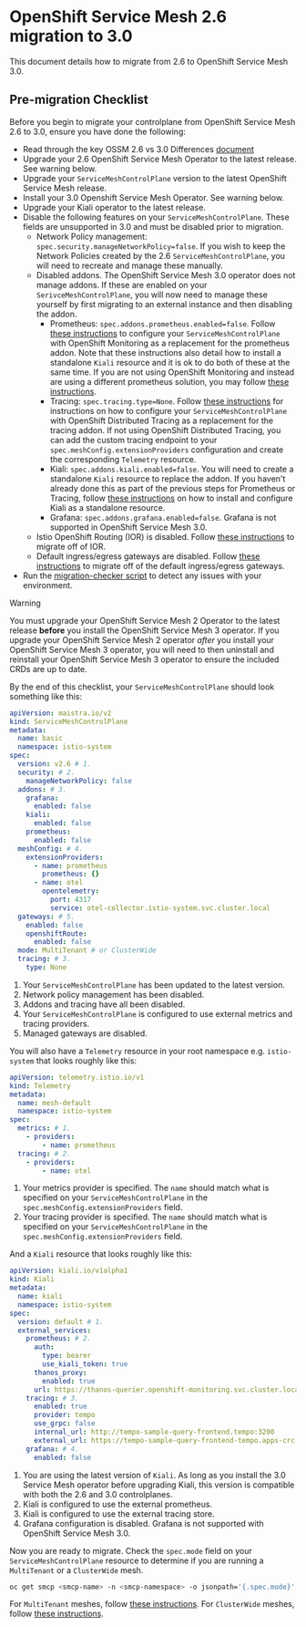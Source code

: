 # OpenShift Service Mesh 2.6 migration to 3.0

This document details how to migrate from 2.6 to OpenShift Service Mesh 3.0.

## Pre-migration Checklist

Before you begin to migrate your controlplane from OpenShift Service Mesh 2.6 to 3.0, ensure you have done the following:

- Read through the key OSSM 2.6 vs 3.0 Differences [document](./../ossm2-vs-ossm3.md) 
- Upgrade your 2.6 OpenShift Service Mesh Operator to the latest release. See warning below.
- Upgrade your `ServiceMeshControlPlane` version to the latest OpenShift Service Mesh release.
- Install your 3.0 Openshift Service Mesh Operator. See warning below.
- Upgrade your Kiali operator to the latest release.
- Disable the following features on your `ServiceMeshControlPlane`. These fields are unsupported in 3.0 and must be disabled prior to migration.
  - Network Policy management: `spec.security.manageNetworkPolicy=false`. If you wish to keep the Network Policies created by the 2.6 `ServiceMeshControlPlane`, you will need to recreate and manage these manually.
  - Disabled addons. The OpenShift Service Mesh 3.0 operator does not manage addons. If these are enabled on your `SerivceMeshControlPlane`, you will now need to manage these yourself by first migrating to an external instance and then disabling the addon.
    - Prometheus: `spec.addons.prometheus.enabled=false`. Follow [these instructions](https://docs.redhat.com/en/documentation/openshift_container_platform/4.17/html/service_mesh/service-mesh-2-x#ossm-integrating-with-user-workload-monitoring_observability) to configure your `ServiceMeshControlPlane` with OpenShift Monitoring as a replacement for the prometheus addon. Note that these instructions also detail how to install a standalone `Kiali` resource and it is ok to do both of these at the same time. If you are not using OpenShift Monitoring and instead are using a different prometheus solution, you may follow [these instructions](https://docs.redhat.com/en/documentation/red_hat_openshift_service_on_aws/4/html/service_mesh/service-mesh-2-x#integration-with-external-prometheus-installation).
    - Tracing: `spec.tracing.type=None`. Follow [these instructions](https://docs.redhat.com/en/documentation/openshift_container_platform/4.17/html/service_mesh/service-mesh-2-x#ossm-configuring-distr-tracing-tempo_observability) for instructions on how to configure your `ServiceMeshControlPlane` with OpenShift Distributed Tracing as a replacement for the tracing addon. If not using OpenShift Distributed Tracing, you can add the custom tracing endpoint to your `spec.meshConfig.extensionProviders` configuration and create the corresponding `Telemetry` resource.
    - Kiali: `spec.addons.kiali.enabled=false`. You will need to create a standalone `Kiali` resource to replace the addon. If you haven't already done this as part of the previous steps for Prometheus or Tracing, follow [these instructions](https://docs.redhat.com/en/documentation/red_hat_openshift_service_mesh/3.0.0tp1/html/observability/kiali-operator-provided-by-red-hat#ossm-install-kiali-operator_ossm-kiali-assembly) on how to install and configure Kiali as a standalone resource.
    - Grafana: `spec.addons.grafana.enabled=false`. Grafana is not supported in OpenShift Service Mesh 3.0.
  - Istio OpenShift Routing (IOR) is disabled. Follow [these instructions](https://docs.redhat.com/en/documentation/openshift_container_platform/4.17/html/service_mesh/service-mesh-2-x#ossm-route-migration) to migrate off of IOR.
  - Default ingress/egress gateways are disabled. Follow [these instructions](https://docs.redhat.com/en/documentation/openshift_container_platform/4.17/html/service_mesh/service-mesh-2-x#ossm-gateway-migration) to migrate off of the default ingress/egress gateways.
- Run the [migration-checker script](migration-checker.sh) to detect any issues with your environment.

> [!WARNING]
> You must upgrade your OpenShift Service Mesh 2 Operator to the latest release **before** you install the OpenShift Service Mesh 3 operator. If you upgrade your OpenShift Service Mesh 2 operator _after_ you install your OpenShift Service Mesh 3 operator, you will need to then uninstall and reinstall your OpenShift Service Mesh 3 operator to ensure the included CRDs are up to date.

By the end of this checklist, your `ServiceMeshControlPlane` should look something like this:

```yaml
apiVersion: maistra.io/v2
kind: ServiceMeshControlPlane
metadata:
  name: basic
  namespace: istio-system
spec:
  version: v2.6 # 1.
  security: # 2.
    manageNetworkPolicy: false
  addons: # 3.
    grafana:
      enabled: false
    kiali:
      enabled: false
    prometheus:
      enabled: false
  meshConfig: # 4.
    extensionProviders:
      - name: prometheus
        prometheus: {}
      - name: otel
        opentelemetry:
          port: 4317
          service: otel-collector.istio-system.svc.cluster.local
  gateways: # 5.
    enabled: false
    openshiftRoute:
      enabled: false
  mode: MultiTenant # or ClusterWide
  tracing: # 3.
    type: None
```

1. Your `ServiceMeshControlPlane` has been updated to the latest version.
2. Network policy management has been disabled.
3. Addons and tracing have all been disabled.
4. Your `ServiceMeshControlPlane` is configured to use external metrics and tracing providers.
5. Managed gateways are disabled.

You will also have a `Telemetry` resource in your root namespace e.g. `istio-system` that looks roughly like this:

```yaml
apiVersion: telemetry.istio.io/v1
kind: Telemetry
metadata:
  name: mesh-default
  namespace: istio-system
spec:
  metrics: # 1.
    - providers:
        - name: prometheus
  tracing: # 2.
    - providers:
        - name: otel
```

1. Your metrics provider is specified. The `name` should match what is specified on your `ServiceMeshControlPlane` in the `spec.meshConfig.extensionProviders` field.
2. Your tracing provider is specified. The `name` should match what is specified on your `ServiceMeshControlPlane` in the `spec.meshConfig.extensionProviders` field.

And a `Kiali` resource that looks roughly like this:

```yaml
apiVersion: kiali.io/v1alpha1
kind: Kiali
metadata:
  name: kiali
  namespace: istio-system
spec:
  version: default # 1.
  external_services:
    prometheus: # 2.
      auth:
        type: bearer
        use_kiali_token: true
      thanos_proxy:
        enabled: true
      url: https://thanos-querier.openshift-monitoring.svc.cluster.local:9091
    tracing: # 3.
      enabled: true
      provider: tempo
      use_grpc: false
      internal_url: http://tempo-sample-query-frontend.tempo:3200
      external_url: https://tempo-sample-query-frontend-tempo.apps-crc.testing
    grafana: # 4.
      enabled: false
```

1. You are using the latest version of `Kiali`. As long as you install the 3.0 Service Mesh operator before upgrading Kiali, this version is compatible with both the 2.6 and 3.0 controlplanes.
2. Kiali is configured to use the external prometheus.
3. Kiali is configured to use the external tracing store.
4. Grafana configuration is disabled. Grafana is not supported with OpenShift Service Mesh 3.0.

Now you are ready to migrate. Check the `spec.mode` field on your `ServiceMeshControlPlane` resource to determine if you are running a `MultiTenant` or a `ClusterWide` mesh.

```sh
oc get smcp <smcp-name> -n <smcp-namespace> -o jsonpath='{.spec.mode}'
```

For `MultiTenant` meshes, follow [these instructions](./multi-tenancy/README.md). For `ClusterWide` meshes, follow [these instructions](#TODO).
